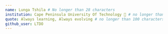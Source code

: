 ```yaml
---
name: Lunga Tshila # No longer than 28 characters
institution: Cape Peninsula University Of Technology 🚩 # no longer than 58 characters
quote: Always learning, Always evolving # no longer than 100 characters, avoid using quotes(") to guarantee the format remains the same.
github_user: LTDO
---
```

